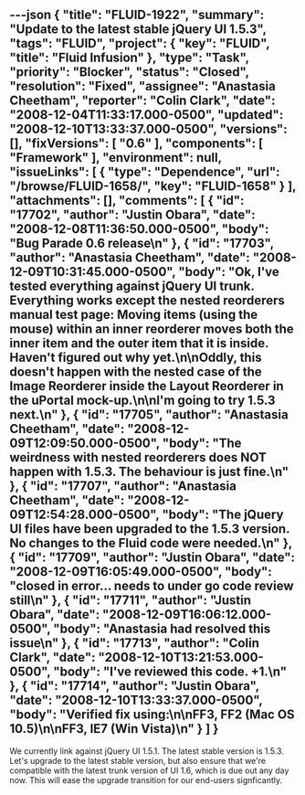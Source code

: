 ---json
{
  "title": "FLUID-1922",
  "summary": "Update to the latest stable jQuery UI 1.5.3",
  "tags": "FLUID",
  "project": {
    "key": "FLUID",
    "title": "Fluid Infusion"
  },
  "type": "Task",
  "priority": "Blocker",
  "status": "Closed",
  "resolution": "Fixed",
  "assignee": "Anastasia Cheetham",
  "reporter": "Colin Clark",
  "date": "2008-12-04T11:33:17.000-0500",
  "updated": "2008-12-10T13:33:37.000-0500",
  "versions": [],
  "fixVersions": [
    "0.6"
  ],
  "components": [
    "Framework"
  ],
  "environment": null,
  "issueLinks": [
    {
      "type": "Dependence",
      "url": "/browse/FLUID-1658/",
      "key": "FLUID-1658"
    }
  ],
  "attachments": [],
  "comments": [
    {
      "id": "17702",
      "author": "Justin Obara",
      "date": "2008-12-08T11:36:50.000-0500",
      "body": "Bug Parade 0.6 release\n"
    },
    {
      "id": "17703",
      "author": "Anastasia Cheetham",
      "date": "2008-12-09T10:31:45.000-0500",
      "body": "Ok, I've tested everything against jQuery UI trunk. Everything works except the nested reorderers manual test page: Moving items (using the mouse) within an inner reorderer moves both the inner item and the outer item that it is inside. Haven't figured out why yet.\n\nOddly, this doesn't happen with the nested case of the Image Reorderer inside the Layout Reorderer in the uPortal mock-up.\n\nI'm going to try 1.5.3 next.\n"
    },
    {
      "id": "17705",
      "author": "Anastasia Cheetham",
      "date": "2008-12-09T12:09:50.000-0500",
      "body": "The weirdness with nested reorderers does NOT happen with 1.5.3. The behaviour is just fine.\n"
    },
    {
      "id": "17707",
      "author": "Anastasia Cheetham",
      "date": "2008-12-09T12:54:28.000-0500",
      "body": "The jQuery UI files have been upgraded to the 1.5.3 version. No changes to the Fluid code were needed.\n"
    },
    {
      "id": "17709",
      "author": "Justin Obara",
      "date": "2008-12-09T16:05:49.000-0500",
      "body": "closed in error... needs to under go code review still\n"
    },
    {
      "id": "17711",
      "author": "Justin Obara",
      "date": "2008-12-09T16:06:12.000-0500",
      "body": "Anastasia had resolved this issue\n"
    },
    {
      "id": "17713",
      "author": "Colin Clark",
      "date": "2008-12-10T13:21:53.000-0500",
      "body": "I've reviewed this code. +1.\n"
    },
    {
      "id": "17714",
      "author": "Justin Obara",
      "date": "2008-12-10T13:33:37.000-0500",
      "body": "Verified fix using:\n\nFF3, FF2 (Mac OS 10.5)\n\nFF3, IE7 (Win Vista)\n"
    }
  ]
}
---
We currently link against jQuery UI 1.5.1. The latest stable version is 1.5.3. Let's upgrade to the latest stable version, but also ensure that we're compatible with the latest trunk version of UI 1.6, which is due out any day now. This will ease the upgrade transition for our end-users signficantly.

        